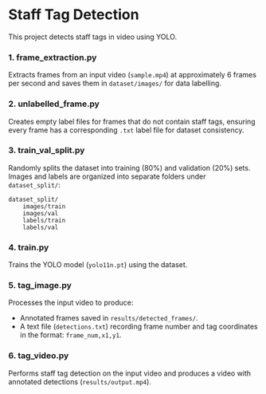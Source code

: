 # Staff Tag Detection 
This project detects staff tags in video using YOLO.

### 1. frame_extraction.py
Extracts frames from an input video (`sample.mp4`) at approximately 6 frames per second and saves them in `dataset/images/` for data labelling.

### 2. unlabelled_frame.py
Creates empty label files for frames that do not contain staff tags, ensuring every frame has a corresponding `.txt` label file for dataset consistency.

### 3. train_val_split.py
Randomly splits the dataset into training (80%) and validation (20%) sets.
Images and labels are organized into separate folders under `dataset_split/`:

```
dataset_split/
    images/train
    images/val
    labels/train
    labels/val
```

### 4. train.py
Trains the YOLO model (`yolo11n.pt`) using the dataset.

### 5. tag_image.py
Processes the input video to produce:

* Annotated frames saved in `results/detected_frames/`.
* A text file (`detections.txt`) recording frame number and tag coordinates in the format: `frame_num,x1,y1`.

### 6. tag_video.py
Performs staff tag detection on the input video and produces a video with annotated detections (`results/output.mp4`).
